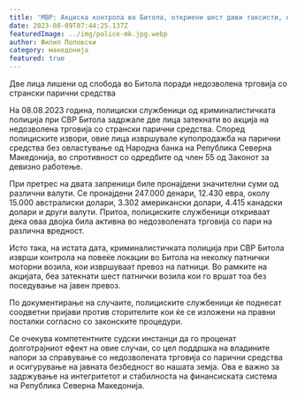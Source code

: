 ```yaml
---
title: 'МВР: Акциска контрола во Битола, откриени шест диви таксисти, приведени две лица за недозволена трговија со девизи - 09 АВГУСТ 2023'
date: 2023-08-09T07:44:25.137Z
featuredImage: ../img/police-mk.jpg.webp
author: Филип Поповски
category: македонија
featured: true
---
```

Две лица лишени од слобода во Битола поради недозволена трговија со странски парични средства

На 08.08.2023 година, полициски службеници од криминалистичката полиција при СВР Битола задржале две лица затекнати во акција на недозволена трговија со странски парични средства. Според полициските извори, овие лица извршувале купопродажба на парични средства без овластување од Народна банка на Република Северна Македонија, во спротивност со одредбите од член 55 од Законот за девизно работење.

При претрес на двата запреници биле пронајдени значителни суми од различни валути. Се пронајдени 247.000 денари, 12.430 евра, околу 15.000 австралиски долари, 3.302 американски долари, 4.415 канадски долари и други валути. Притоа, полициските службеници откриваат дека оваа двојка била активна во недозволената трговија со пари на различна вредност.

Исто така, на истата дата, криминалистичката полиција при СВР Битола изврши контрола на повеќе локации во Битола на неколку патнички моторни возила, кои извршуваат превоз на патници. Во рамките на акцијата, беа затекнати шест патнички возила кои го вршат тоа без поседување на јавен превоз.

По документирање на случаите, полициските службеници ќе поднесат соодветни пријави против сторителите кои ќе се изложени на правни постапки согласно со законските процедури.

Се очекува компетентните судски инстанци да го проценат долготрајниот ефект на овие случаи, со цел поддршка на владините напори за справување со недозволената трговија со парични средства и осигурување на јавната безбедност во нашата земја. Ова е важно за задржување на интегритетот и стабилноста на финансиската система на Република Северна Македонија.
